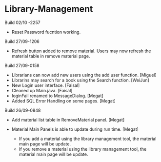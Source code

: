 # Library-Management

Build 02/10 -2257
- Reset Password fucntion working.

Build 27/09-1206
- Refresh button added to remove material. Users may now refresh the material table in remove material page.

Build 27/09-0158

- Librarians can now add new users using the add user function. [Miguel]
- Librarins may search for a book using the Search function. [WeiJun]
- New Login user interface. [Faisal]
- Cleaned up Main.java. [Faisal]
- loginFail renamed to MessageDialog. [Megat]
- Added SQL Error Handling on some pages. [Megat]

Build 26/09-0848

- Add material list table in RemoveMaterial panel. [Megat]

- Material Main Panels is able to update during run time. [Megat]
  - If you add a material using the library management tool, the material main page will be update.
  - If you remove a material using the library management tool, the material main page will be update.
